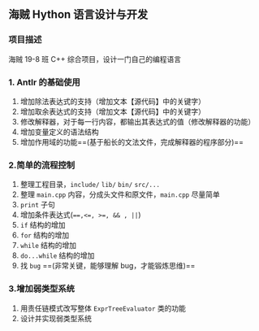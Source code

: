 ## 海贼 Hython 语言设计与开发

### 项目描述

海贼 19-8 班 C++ 综合项目，设计一门自己的编程语言



### 1. Antlr 的基础使用

1. 增加除法表达式的支持（增加文本【源代码】中的关键字）
2. 增加取余表达式的支持（增加文本【源代码】中的关键字）
3. 修改解释器，对于每一行内容，都输出其表达式的值（修改解释器的功能）
4. 增加变量定义的语法结构
5. 增加作用域的功能==(基于船长的文法文件，完成解释器的程序部分)==



### 2.简单的流程控制

1. 整理工程目录，`include/` `lib/` `bin/` `src/...`
2. 整理 `main.cpp` 内容，分成头文件和原文件，`main.cpp` 尽量简单
3. `print` 子句
4. 增加条件表达式(`==,<=, >=, && , ||`)
5. `if` 结构的增加
6. `for` 结构的增加
7. `while` 结构的增加
8. `do...while` 结构的增加
9. 找 `bug` ==(非常关键，能够理解 bug，才能锻炼思维)==



### 3.增加弱类型系统

1. 用责任链模式改写整体 `ExprTreeEvaluator` 类的功能
2. 设计并实现弱类型系统